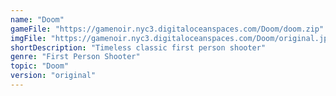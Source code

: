 ```yaml
---
name: "Doom"
gameFile: "https://gamenoir.nyc3.digitaloceanspaces.com/Doom/doom.zip"
imgFile: "https://gamenoir.nyc3.digitaloceanspaces.com/Doom/original.jpg"
shortDescription: "Timeless classic first person shooter"
genre: "First Person Shooter"
topic: "Doom"
version: "original"
---
```

